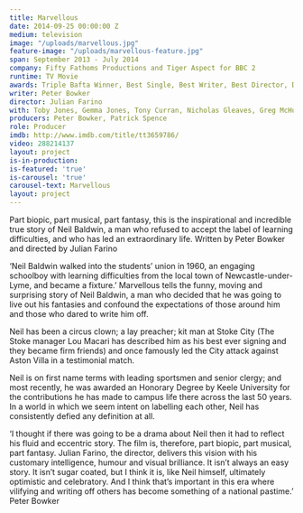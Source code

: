 ```yaml
---
title: Marvellous
date: 2014-09-25 00:00:00 Z
medium: television
image: "/uploads/marvellous.jpg"
feature-image: "/uploads/marvellous-feature.jpg"
span: September 2013 - July 2014
company: Fifty Fathoms Productions and Tiger Aspect for BBC 2
runtime: TV Movie
awards: Triple Bafta Winner, Best Single, Best Writer, Best Director, Double RTS Winner
writer: Peter Bowker
director: Julian Farino
with: Toby Jones, Gemma Jones, Tony Curran, Nicholas Gleaves, Greg McHugh
producers: Peter Bowker, Patrick Spence
role: Producer
imdb: http://www.imdb.com/title/tt3659786/
video: 288214137
layout: project
is-in-production: 
is-featured: 'true'
is-carousel: 'true'
carousel-text: Marvellous
layout: project
---
```


Part biopic, part musical, part fantasy, this is the inspirational and incredible true story of Neil Baldwin, a man who refused to accept the label of learning difficulties, and who has led an extraordinary life. Written by Peter Bowker and directed by Julian Farino

‘Neil Baldwin walked into the students’ union in 1960, an engaging schoolboy with learning difficulties from the local town of Newcastle-under- Lyme, and became a fixture.’
Marvellous tells the funny, moving and surprising story of Neil Baldwin, a man who decided that he was going to live out his fantasies and confound the expectations of those around him and those who dared to write him off.

Neil has been a circus clown; a lay preacher; kit man at Stoke City (The Stoke manager Lou Macari has described him as his best ever signing and they became firm friends) and once famously led the City attack against Aston Villa in a testimonial match.

Neil is on first name terms with leading sportsmen and senior clergy; and most recently, he was awarded an Honorary Degree by Keele University for the contributions he has made to campus life there across the last 50 years. In a world in which we seem intent on labelling each other, Neil has consistently defied any definition at all.

‘I thought if there was going to be a drama about Neil then it had to reflect his fluid and eccentric story. The film is, therefore, part biopic, part musical, part fantasy. Julian Farino, the director, delivers this vision with his customary intelligence, humour and visual brilliance. It isn’t always an easy story. It isn’t sugar coated, but I think it is, like Neil himself, ultimately optimistic and celebratory. And I think that’s important in this era where vilifying and writing off others has become something of a national pastime.’ Peter Bowker